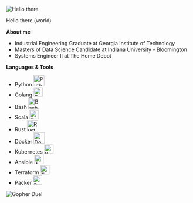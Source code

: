 ![Hello there](https://c.tenor.com/EJ5ezT8nTdoAAAAC/hello-there-obi-wan.gif)

Hello there (world)

**About me**

- Industrial Engineering Graduate at Georgia Institute of Technology
- Masters of Data Science Candidate at Indiana University - Bloomington
- Systems Engineer II at The Home Depot

**Languages & Tools**
- Python <img src="https://png2.cleanpng.com/sh/e1643063fc194f286078750cd7a50a2a/L0KzQYm3U8IxN6J9iZH0aYP2gLBuTfFvb51qReZueISwg8r0gv9tNZN3edDtLXB3eLb5TgB6fJl0hp8AYXKzc4GCgslmaWJmT5C8Mki5SYOAVcE2OmI6S6U5OEO5RIqBTwBvbz==/kisspng-angle-text-symbol-brand-other-python-5ab0c09b9ea1a7.3286927515215330836498.png" alt="Python" width="30"/>
- Golang <img src="https://png2.cleanpng.com/sh/05096ccd0d91e5286628fa17fe87b5b7/L0KzQYm3V8MyN6RnkZH0aYP2gLBuTfdweJlqip9tb3PudcO0gB9ueKZ5feQ2cILyd8Pojf1qdpgye954aoX1dX68gsYxapRnetZrMEnmRXA4U8A4QWQ5SKMAM0OzRoe7Usc5QWg3RuJ3Zx==/kisspng-gopher-docker-computer-programming-clojure-5b60bcbbdb09c5.1307934015330664278972.png" alt="Golang" width="25"/>
- Bash <img src="https://png2.cleanpng.com/sh/0a0d1d74e656a69312e6b29cbe27072c/L0KzQYm3U8IxN5NpfZH0aYP2gLBuTfNqepRxfZ9rcnHxdH76mf1jd50yftH3dD3kgMG0lPVzdZpzed42NXHlQLbphfVmPWJqeag3NUW1R4m7UsEyPWM2TaY9MUe3SYSBVb5xdpg=/kisspng-circle-brand-symbol-font-app-terminal-5ab0ebeee51ea6.5527842115215441749385.png" alt="Bash" width="30"/>
- Scala <img src="https://png2.cleanpng.com/sh/06e9960681a428d381dd2bcd0057466c/L0KzQYm3VsIxN5N1e5H0aYP2gLBuTgNkaZ1mReJ7b3f1cb70if5oNZ1mhtlAYXfoPcXCkPUue5JrfeZELXrkhrL6gCJqeKUyTdQ7YUDmQYiCUcBiQGEzSKk6Mka7SYq4VcI6PGk3Sqg8NUm3QXB3jvc=/kisspng-scala-programming-language-type-safety-javascript-5b2a0c17910a80.0712689915294822635941.png" alt="Scala" width="25"/>
- Rust <img src="https://rustacean.net/assets/rustacean-flat-happy.png" alt="Rust" width="30"/>
- Docker <img src="https://png2.cleanpng.com/sh/09cf702fc95dc43a3b1865cc82e23632/L0KzQYm3VcI4N6dqipH0aYP2gLBuTfRwa5xqip9waYTrhbO0jv9lbV5vi592b37qf7XpTfNwdaF6jNd7LYPydsXAggJmNWZnSNM8NHHpSYG7UBY2Nmc3Sqo8MUW0QYa5V8M6PWY1S6cEMEmxgLBu/kisspng-docker-github-node-js-mongodb-computer-software-5b0a34af9043f5.6228315115273955035909.png" alt="Docker" width="30"/>
- Kubernetes <img src="https://png2.cleanpng.com/sh/e512d0bc3146c1800c38319979a96e3c/L0KzQYm3VME3N6hvfZH0aYP2gLBuTft2apZ3htd9ZYOwdLFqiBVzNZh0h9l1ZT3mfLF8hL1xdJJ5ftH7bT3vf7j2Tfx5a15oh9D9YXnxdcO0VfFlPGVoTddtZnXndoW1V8I0OGoAT6g6NUK2SIe5VsIzQWI8SpD5bne=/kisspng-kubernetes-docker-google-cloud-platform-logo-lxc-container-5ad44c5edfedf4.7230997615238626229172.png" alt="Kubernetes" width="25"/>
- Ansible <img src="https://png2.cleanpng.com/sh/145d0cb30f6dbd876c37225e97a42b70/L0KzQYm3VME0N6pviZH0aYP2gLBuTfFve5pnhNc2Z0KwhLbqiP5wdJDskZ9wcnB4gH75hfQucJJ5RdH7Z3HxecvolPlwdl5oRd9qZ3nmPbTwkvNtbV46edY5N0C0SInqgsM6O189S6gDOEG7RYK8UsM3OGo7SqYAN0a2PsH1h5==/kisspng-ansible-g2-technology-group-red-hat-organization-c-magic-circle-5ad070188cb393.8368818515236096245763.png" alt="Ansible" width="25"/>
- Terraform <img src="https://png2.cleanpng.com/sh/7210c4a09eef9666e3c6a0239d695eea/L0KzQYm3VcI1N5J9f5H0aYP2gLBuTgRmeqNmftH7bT3rccTvifNweqEyi9HvdIfkgra0hPVxdJDAhdd3dD3sfrf5ggN1eqZoRadrMEe7Q7W5UcFnbJY4RqQ8OUK5SYSAUcUzP2M2UaMANEC6Q4i1kP5o/kisspng-terraform-hashicorp-software-deployment-infrastruc-5b0783d211fde3.2392693715272191540737.png" alt="Terraform" width="25"/>
- Packer <img src="https://png2.cleanpng.com/sh/7210c4a09eef9666e3c6a0239d695eea/L0KzQYm3VcI1N5J9f5H0aYP2gLBuTgRmeqNmftH7bT3rccTvifNweqEyi9HvdIfkgra0hPVxdJDAhdd3dD3sfrf5ggN1eqZoRadrMEe7Q7W5UcFnbJY4RqQ8OUK5SYSAUcUzP2M2UaMANEC6Q4i1kP5o/kisspng-terraform-hashicorp-software-deployment-infrastruc-5b0783d211fde3.2392693715272191540737.png" alt="Packer" width="25"/>

![Gopher Duel](https://png2.cleanpng.com/sh/99d4ae2175734da61126e343da4d640b/L0KzQYm3VsA2N6V2ipH0aYP2gLBuTfdweJlqip93YX3sfri0gB9vfpZzjNt4bj3mf773lgRmel51itHwcnHwfbr1h71xepD5RadrMUe3R4i6hcE0OZQ9Rqs9MkG6SYS8UcUzQGM6SqQCNUm1QoW1kP5o/kisspng-gopher-naming-convention-computer-programming-prot-5b174773e131c8.9421793515282522759224.png)
